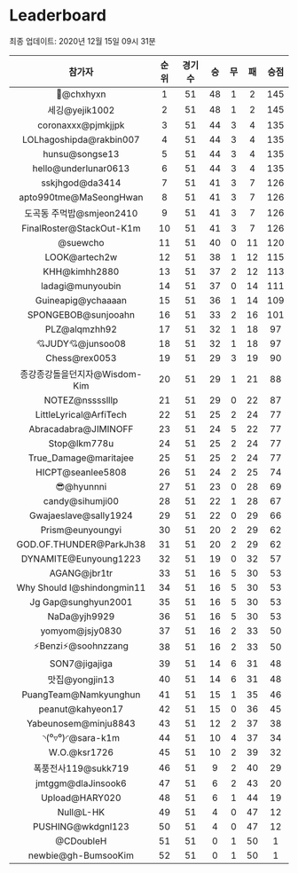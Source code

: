 # Leaderboard
최종 업데이트: 2020년 12월 15일 09시 31분




| 참가자 | 순위 | 경기수 | 승 | 무 | 패 | 승점 |
|:---:|:---:|:---:|:---:|:---:|:---:|:---:|
| 👑@chxhyxn | 1 | 51 | 48 | 1 | 2 | 145 |
| 세깅@yejik1002 | 2 | 51 | 48 | 1 | 2 | 145 |
| coronaxxx@pjmkjjpk | 3 | 51 | 44 | 3 | 4 | 135 |
| LOLhagoshipda@rakbin007 | 4 | 51 | 44 | 3 | 4 | 135 |
| hunsu@songse13 | 5 | 51 | 44 | 3 | 4 | 135 |
| hello@underlunar0613 | 6 | 51 | 44 | 3 | 4 | 135 |
| sskjhgod@da3414 | 7 | 51 | 41 | 3 | 7 | 126 |
| apto990tme@MaSeongHwan | 8 | 51 | 41 | 3 | 7 | 126 |
| 도곡동 주먹밥@smjeon2410 | 9 | 51 | 41 | 3 | 7 | 126 |
| FinalRoster@StackOut-K1m | 10 | 51 | 41 | 3 | 7 | 126 |
| @suewcho | 11 | 51 | 40 | 0 | 11 | 120 |
| LOOK@artech2w | 12 | 51 | 38 | 1 | 12 | 115 |
| KHH@kimhh2880 | 13 | 51 | 37 | 2 | 12 | 113 |
| ladagi@munyoubin | 14 | 51 | 37 | 0 | 14 | 111 |
| Guineapig@ychaaaan | 15 | 51 | 36 | 1 | 14 | 109 |
| SPONGEBOB@sunjooahn | 16 | 51 | 33 | 2 | 16 | 101 |
| PLZ@alqmzhh92 | 17 | 51 | 32 | 1 | 18 | 97 |
| 💘JUDY💘@junsoo08 | 18 | 51 | 32 | 1 | 18 | 97 |
| Chess@rex0053 | 19 | 51 | 29 | 3 | 19 | 90 |
| 종강종강돌을던지자@Wisdom-Kim | 20 | 51 | 29 | 1 | 21 | 88 |
| NOTEZ@nsssslllp | 21 | 51 | 29 | 0 | 22 | 87 |
| LittleLyrical@ArfiTech | 22 | 51 | 25 | 2 | 24 | 77 |
| Abracadabra@JIMINOFF | 23 | 51 | 24 | 5 | 22 | 77 |
| Stop@lkm778u | 24 | 51 | 25 | 2 | 24 | 77 |
| True_Damage@maritajee | 25 | 51 | 25 | 2 | 24 | 77 |
| HICPT@seanlee5808 | 26 | 51 | 24 | 2 | 25 | 74 |
| 😎@hyunnni | 27 | 51 | 23 | 0 | 28 | 69 |
| candy@sihumji00 | 28 | 51 | 22 | 1 | 28 | 67 |
| Gwajaeslave@sally1924 | 29 | 51 | 22 | 0 | 29 | 66 |
| Prism@eunyoungyi | 30 | 51 | 20 | 2 | 29 | 62 |
| GOD.OF.THUNDER@ParkJh38 | 31 | 51 | 20 | 2 | 29 | 62 |
| DYNAMITE@Eunyoung1223 | 32 | 51 | 19 | 0 | 32 | 57 |
| AGANG@jbr1tr | 33 | 51 | 16 | 5 | 30 | 53 |
| Why Should I@shindongmin11 | 34 | 51 | 16 | 5 | 30 | 53 |
| Jg Gap@sunghyun2001 | 35 | 51 | 16 | 5 | 30 | 53 |
| NaDa@yjh9929 | 36 | 51 | 16 | 5 | 30 | 53 |
| yomyom@jsjy0830 | 37 | 51 | 16 | 2 | 33 | 50 |
| ⚡Benzi⚡@soohnzzang | 38 | 51 | 16 | 2 | 33 | 50 |
| SON7@jigajiga | 39 | 51 | 14 | 6 | 31 | 48 |
| 맛집@yongjin13 | 40 | 51 | 14 | 6 | 31 | 48 |
| PuangTeam@Namkyunghun | 41 | 51 | 15 | 1 | 35 | 46 |
| peanut@kahyeon17 | 42 | 51 | 15 | 0 | 36 | 45 |
| Yabeunosem@minju8843 | 43 | 51 | 12 | 2 | 37 | 38 |
| ◝(⁰▿⁰)◜@sara-k1m | 44 | 51 | 10 | 4 | 37 | 34 |
| W.O.@ksr1726 | 45 | 51 | 10 | 2 | 39 | 32 |
| 폭풍전사119@sukk719 | 46 | 51 | 9 | 2 | 40 | 29 |
| jmtggm@dlaJinsook6 | 47 | 51 | 6 | 2 | 43 | 20 |
| Upload@HARY020 | 48 | 51 | 6 | 1 | 44 | 19 |
| Null@L-HK | 49 | 51 | 4 | 0 | 47 | 12 |
| PUSHING@wkdgnl123 | 50 | 51 | 4 | 0 | 47 | 12 |
| @CDoubleH | 51 | 51 | 0 | 1 | 50 | 1 |
| newbie@gh-BumsooKim | 52 | 51 | 0 | 1 | 50 | 1 |